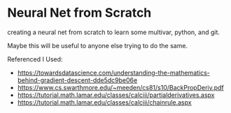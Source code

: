 # Neural Net from Scratch

creating a neural net from scratch to learn some multivar, python, and git.

Maybe this will be useful to anyone else trying to do the same.

Referenced I Used:
* https://towardsdatascience.com/understanding-the-mathematics-behind-gradient-descent-dde5dc9be06e
* https://www.cs.swarthmore.edu/~meeden/cs81/s10/BackPropDeriv.pdf
* https://tutorial.math.lamar.edu/classes/calciii/partialderivatives.aspx
* https://tutorial.math.lamar.edu/classes/calciii/chainrule.aspx
